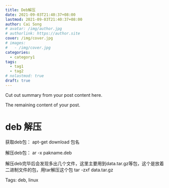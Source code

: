 ```yaml
---
title: Deb解压
date: 2021-09-03T21:40:37+08:00
lastmod: 2021-09-03T21:40:37+08:00
author: Cai Song
# avatar: /img/author.jpg
# authorlink: https://author.site
cover: /img/cover.jpg
# images:
#   - /img/cover.jpg
categories:
  - category1
tags:
  - tag1
  - tag2
# nolastmod: true
draft: true
---
```


Cut out summary from your post content here.

<!--more-->

The remaining content of your post.
# deb 解压

获取deb包：
apt-get    download 包名

解压deb包：
ar -x pakname.deb

解压deb完毕后会发现多出几个文件，这里主要用到data.tar.gz等包，这个是放着二进制文件的包，用tar解压这个包
tar -zxf data.tar.gz


Tags:
  deb, linux